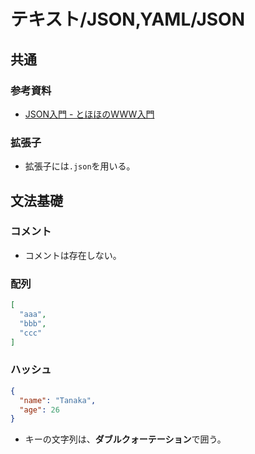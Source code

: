 # テキスト/JSON,YAML/JSON

## 共通

### 参考資料

- [JSON入門 - とほほのWWW入門](https://www.tohoho-web.com/ex/json.html)

### 拡張子

- 拡張子には`.json`を用いる。

## 文法基礎

### コメント

- コメントは存在しない。

### 配列

```json
[
  "aaa",
  "bbb",
  "ccc"
]
```

### ハッシュ

```json
{
  "name": "Tanaka",
  "age": 26
}
```

- キーの文字列は、**ダブルクォーテーション**で囲う。
